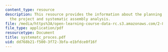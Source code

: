 ```yaml
---
content_type: resource
description: This resource provides the information about the planning process for
  the project and systematic assembly analysis.
file: /media/https%3A/open-learning-course-data-rc.s3.amazonaws.com/2-875-mechanical-assembly-and-its-role-in-product-development-fall-2004/dd768b21f5003f723bfae1bfdce0f16f_systematc_proces.pdf
file_type: application/pdf
resourcetype: Document
title: systematc_proces.pdf
uid: dd768b21-f500-3f72-3bfa-e1bfdce0f16f
---
```

